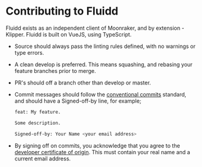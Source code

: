# Contributing to Fluidd

Fluidd exists as an independent client of Moonraker, and by extension - Klipper.
Fluidd is built on VueJS, using TypeScript.

- Source should always pass the linting rules defined, with no warnings or type errors.
- A clean develop is preferred. This means squashing, and rebasing your feature branches prior to merge.
- PR's should off a branch other than develop or master.
- Commit messages should follow the [conventional commits](https://www.conventionalcommits.org/en/v1.0.0/) standard, and should have a Signed-off-by line, for example;

  ```sh
  feat: My feature.

  Some description.

  Signed-off-by: Your Name <your email address>
  ```

- By signing off on commits, you acknowledge that you agree to the [developer certificate of origin](/developer-certificate-of-origin).
This must contain your real name and a current email address.
